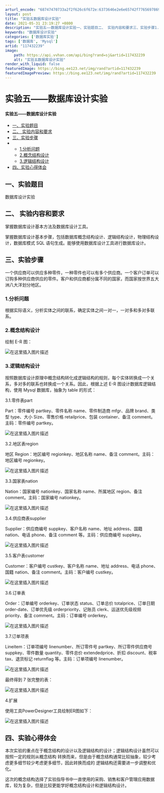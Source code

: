 ```yaml
---
arturl_encode: "68747470733a2f2f626c6f672e:6373646e2e6e65742f77656978696e5f34333937333038392f:61727469636c652f64657461696c732f313137343332323339"
layout: post
title: "实验五数据库设计实验"
date: 2021-05-31 23:19:27 +0800
description: "实验五——数据库设计实验一、实验题目二、 实验内容和要求三、实验步骤1.分析问题2.概念结构设计3."
keywords: "数据库设计实验"
categories: ['数据库实验']
tags: ['数据库', 'Mysql']
artid: "117432239"
image:
    path: https://api.vvhan.com/api/bing?rand=sj&artid=117432239
    alt: "实验五数据库设计实验"
render_with_liquid: false
featuredImage: https://bing.ee123.net/img/rand?artid=117432239
featuredImagePreview: https://bing.ee123.net/img/rand?artid=117432239
---
```


# 实验五——数据库设计实验

#### 实验五——数据库设计实验

* [一、实验题目](#_1)
* [二、 实验内容和要求](#__3)
* [三、实验步骤](#_6)
* + [1.分析问题](#1_9)
  + [2.概念结构设计](#2_12)
  + [3.逻辑结构设计](#3_16)
* [四、实验心得体会](#_59)

## 一、实验题目

数据库设计实验

## 二、 实验内容和要求

掌握数据库设计基本方法及数据库设计工具。
  
掌握数据库设计基本步骤，包括数据库概念结构设计、逻辑结构设计，物理结构设计，数据库模式 SQL 语句生成。能够使用数据库设计工具进行数据库设计。

## 三、实验步骤

一个供应商可以供应多种零件，一种零件也可以有多个供应商。一个客户订单可以订购多种供应商供应的零件。客户和供应商都分属不同的国家，而国家按世界五大洲八大洋划分地区。

### 1.分析问题

根据实际语义，分析实体之间的联系，确定实体之间一对一，一对多和多对多联系。

### 2.概念结构设计

绘制 E-R 图：
  
![在这里插入图片描述](https://i-blog.csdnimg.cn/blog_migrate/a706825bfb8a3ddfd5ed2d1bcb8688c1.png)

### 3.逻辑结构设计

按照数据库设计原理中概念结构转化成逻辑结构的规则，每个实体转换成一个关系，多对多的联系也转换成一个关系。因此，根据上述 E-R 图设计数据库逻辑结构，使用 Mysql 数据库，抽象为 table 的形式：

3.1.零件表part
  
Part：零件编号 partkey、零件名称 name、零件制造商 mfgr、品牌 brand、类型 type、大小 Size、零售价格 retailprice、包装 container、备注 comment。主码：零件编号 partkey。
  
![在这里插入图片描述](https://i-blog.csdnimg.cn/blog_migrate/eed90782a2142db8183a8b01e9d99ec3.png)

3.2.地区表region
  
地区 Region：地区编号 regionkey、地区名称 name、备注 comment。主码：地区编号 regionkey。
  
![在这里插入图片描述](https://i-blog.csdnimg.cn/blog_migrate/57e64bad4829a03953b71c55a871e187.png)

3.3.国家表nation
  
Nation：国家编号 nationkey、国家名称 name、所属地区 region、备注 comment。主码：国家编号 nationkey。
  
![在这里插入图片描述](https://i-blog.csdnimg.cn/blog_migrate/e8b58827e0b9991b61f5698365d2943e.png)

3.4.供应商表supplier
  
Supplier：供应商编号 suppkey、客户名称 name、地址 address、国籍 nation、电话 phone、备注 comment 等。主码：供应商编号 suppkey。
  
![在这里插入图片描述](https://i-blog.csdnimg.cn/blog_migrate/29af5d43f82d18217c435721cdc85054.png)

3.5.客户表customer
  
Customer：客户编号 custkey、客户名称 name、地址 address、电话 phone、国籍 nation、备注 comment。主码：客户编号 custkey。
  
![在这里插入图片描述](https://i-blog.csdnimg.cn/blog_migrate/6a6864fa233e5bffd0bec0898863f880.png)

3.6.订单表
  
Order：订单编号 orderkey、订单状态 status、订单总价 totalprice、订单日期 order-date、订单优先级 orderpriority、记账员 clerk、运送优先级视频 priority、备注 comment。主码：订单编号 orderkey。
  
![在这里插入图片描述](https://i-blog.csdnimg.cn/blog_migrate/c51c768dd279934fbf0437784199c279.png)

3.7.订单项表
  
Lineitem：订单项编号 linenumber、所订零件号 partkey、所订零件供应商号 suppkey、零件数量 quantity、零件总价 extendedprice、折扣 discount、税率 tax、退货标记 returnflag 等。主码：订单项编号 linenumber。
  
![在这里插入图片描述](https://i-blog.csdnimg.cn/blog_migrate/eecf7c3ca9dba9515ccdc262a74b8a70.png)

最终得到 7 张完整的表：
  
![在这里插入图片描述](https://i-blog.csdnimg.cn/blog_migrate/dc5a5e25cff3fd1012a41a43d6901c6a.png)

4.扩展
  
使用工具PowerDesigner工具绘制ER图如下：
  
![在这里插入图片描述](https://i-blog.csdnimg.cn/blog_migrate/3889453823c2060634b91ea254be680f.png)

## 四、实验心得体会

本次实验的重点在于概念结构的设计以及逻辑结构的设计；逻辑结构设计虽然可以按照一定的规则从概念结构 转换而来，但是由于概念结构通常比较抽象，较少考虑更多细节较少考虑更多细节，因此转换而成的 逻辑结构还需要进一步调整和优化。
  
这次的概念结构选择了实验指导书中一直使用的采购、销售和客户管理应用数据库，较为复杂，但是比较更能学好概念结构设计和逻辑结构设计。